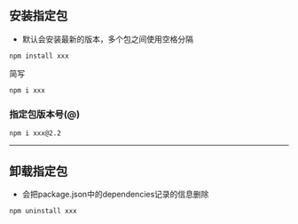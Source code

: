 ## 安装指定包
* 默认会安装最新的版本，多个包之间使用空格分隔
```
npm install xxx
```
简写
```
npm i xxx
```
### 指定包版本号(@)
```
npm i xxx@2.2
```
---
## 卸载指定包
* 会把package.json中的dependencies记录的信息删除
```
npm uninstall xxx
```